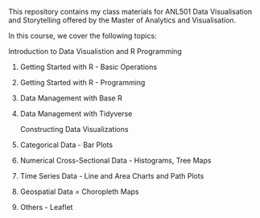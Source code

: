 This repository contains my class materials for ANL501 Data Visualisation and Storytelling offered by the Master of Analytics and Visualisation.

In this course, we cover the following topics:

  Introduction to Data Visualistion and R Programming
1. Getting Started with R - Basic Operations
2. Getting Started with R - Programming
3. Data Management with Base R
4. Data Management with Tidyverse

   Constructing Data Visualizations
6. Categorical Data - Bar Plots
7. Numerical Cross-Sectional Data - Histograms, Tree Maps
8. Time Series Data - Line and Area Charts and Path Plots
9. Geospatial Data = Choropleth Maps
10. Others - Leaflet

